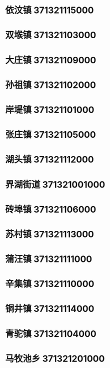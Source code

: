 # 依汶镇 371321115000
# 双堠镇 371321103000
# 大庄镇 371321109000
# 孙祖镇 371321102000
# 岸堤镇 371321101000
# 张庄镇 371321105000
# 湖头镇 371321112000
# 界湖街道 371321001000
# 砖埠镇 371321106000
# 苏村镇 371321113000
# 蒲汪镇 371321111000
# 辛集镇 371321110000
# 铜井镇 371321114000
# 青驼镇 371321104000
# 马牧池乡 371321201000
